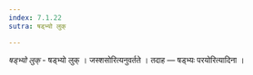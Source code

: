 ```yaml
---
index: 7.1.22
sutra: षड्भ्यो लुक्

---
```

_षड्भ्यो लुक्_ - षड्भ्यो लुक् । जस्शसोरित्यनुवर्तते । तदाह — षड्भ्यः परयोरित्यादिना । 